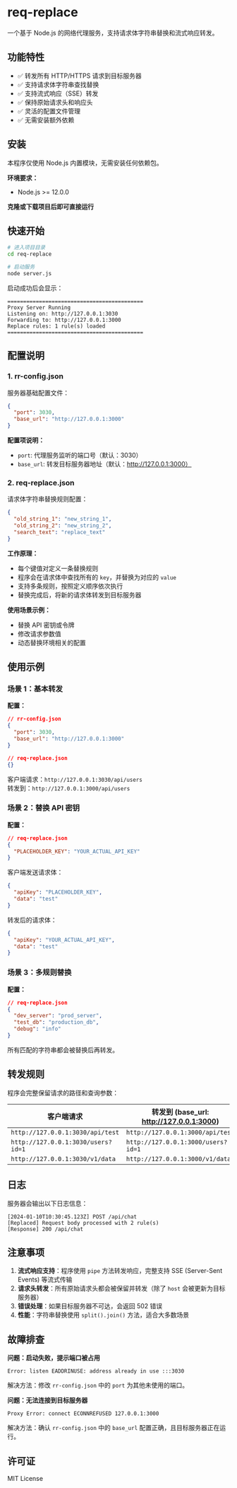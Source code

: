 # req-replace

一个基于 Node.js 的网络代理服务，支持请求体字符串替换和流式响应转发。

## 功能特性

- ✅ 转发所有 HTTP/HTTPS 请求到目标服务器
- ✅ 支持请求体字符串查找替换
- ✅ 支持流式响应（SSE）转发
- ✅ 保持原始请求头和响应头
- ✅ 灵活的配置文件管理
- ✅ 无需安装额外依赖

## 安装

本程序仅使用 Node.js 内置模块，无需安装任何依赖包。

**环境要求：**
- Node.js >= 12.0.0

**克隆或下载项目后即可直接运行**

## 快速开始

```bash
# 进入项目目录
cd req-replace

# 启动服务
node server.js
```

启动成功后会显示：
```
===========================================
Proxy Server Running
Listening on: http://127.0.0.1:3030
Forwarding to: http://127.0.0.1:3000
Replace rules: 1 rule(s) loaded
===========================================
```

## 配置说明

### 1. rr-config.json

服务器基础配置文件：

```json
{
  "port": 3030,
  "base_url": "http://127.0.0.1:3000"
}
```

**配置项说明：**
- `port`: 代理服务监听的端口号（默认：3030）
- `base_url`: 转发目标服务器地址（默认：http://127.0.0.1:3000）

### 2. req-replace.json

请求体字符串替换规则配置：

```json
{
  "old_string_1": "new_string_1",
  "old_string_2": "new_string_2",
  "search_text": "replace_text"
}
```

**工作原理：**
- 每个键值对定义一条替换规则
- 程序会在请求体中查找所有的 `key`，并替换为对应的 `value`
- 支持多条规则，按照定义顺序依次执行
- 替换完成后，将新的请求体转发到目标服务器

**使用场景示例：**
- 替换 API 密钥或令牌
- 修改请求参数值
- 动态替换环境相关的配置

## 使用示例

### 场景 1：基本转发

**配置：**
```json
// rr-config.json
{
  "port": 3030,
  "base_url": "http://127.0.0.1:3000"
}

// req-replace.json
{}
```

客户端请求：`http://127.0.0.1:3030/api/users`  
转发到：`http://127.0.0.1:3000/api/users`

### 场景 2：替换 API 密钥

**配置：**
```json
// req-replace.json
{
  "PLACEHOLDER_KEY": "YOUR_ACTUAL_API_KEY"
}
```

客户端发送请求体：
```json
{
  "apiKey": "PLACEHOLDER_KEY",
  "data": "test"
}
```

转发后的请求体：
```json
{
  "apiKey": "YOUR_ACTUAL_API_KEY",
  "data": "test"
}
```

### 场景 3：多规则替换

**配置：**
```json
// req-replace.json
{
  "dev_server": "prod_server",
  "test_db": "production_db",
  "debug": "info"
}
```

所有匹配的字符串都会被替换后再转发。

## 转发规则

程序会完整保留请求的路径和查询参数：

| 客户端请求 | 转发到 (base_url: http://127.0.0.1:3000) |
|-----------|----------------------------------------|
| `http://127.0.0.1:3030/api/test` | `http://127.0.0.1:3000/api/test` |
| `http://127.0.0.1:3030/users?id=1` | `http://127.0.0.1:3000/users?id=1` |
| `http://127.0.0.1:3030/v1/data` | `http://127.0.0.1:3000/v1/data` |

## 日志

服务器会输出以下日志信息：

```
[2024-01-10T10:30:45.123Z] POST /api/chat
[Replaced] Request body processed with 2 rule(s)
[Response] 200 /api/chat
```

## 注意事项

1. **流式响应支持**：程序使用 `pipe` 方法转发响应，完整支持 SSE (Server-Sent Events) 等流式传输
2. **请求头转发**：所有原始请求头都会被保留并转发（除了 `host` 会被更新为目标服务器）
3. **错误处理**：如果目标服务器不可达，会返回 502 错误
4. **性能**：字符串替换使用 `split().join()` 方法，适合大多数场景

## 故障排查

**问题：启动失败，提示端口被占用**
```
Error: listen EADDRINUSE: address already in use :::3030
```
解决方法：修改 `rr-config.json` 中的 `port` 为其他未使用的端口。

**问题：无法连接到目标服务器**
```
Proxy Error: connect ECONNREFUSED 127.0.0.1:3000
```
解决方法：确认 `rr-config.json` 中的 `base_url` 配置正确，且目标服务器正在运行。

## 许可证

MIT License
